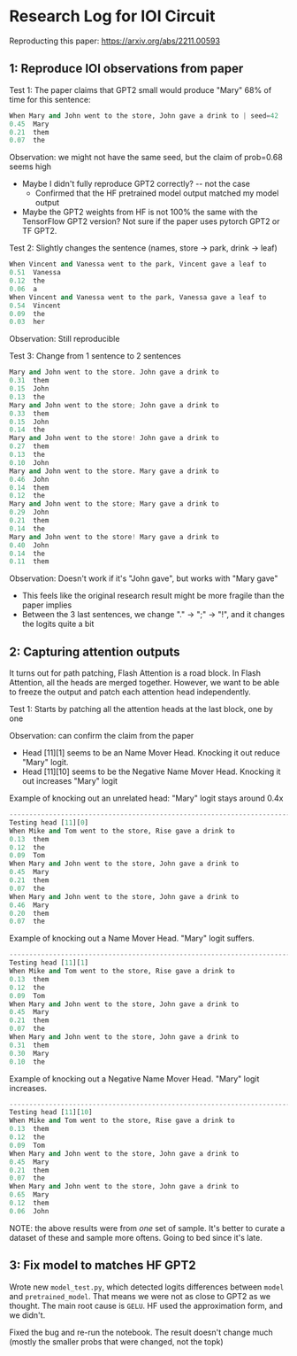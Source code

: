 # Research Log for IOI Circuit

Reproducting this paper: <https://arxiv.org/abs/2211.00593>

## 1: Reproduce IOI observations from paper

Test 1: The paper claims that GPT2 small would produce "Mary" 68% of time for this sentence:

```python
When Mary and John went to the store, John gave a drink to | seed=42
0.45  Mary
0.21  them
0.07  the
```

Observation: we might not have the same seed, but the claim of prob=0.68 seems high

- Maybe I didn't fully reproduce GPT2 correctly? -- not the case
  - Confirmed that the HF pretrained model output matched my model output
- Maybe the GPT2 weights from HF is not 100% the same with the TensorFlow GPT2 version? Not sure if the paper uses pytorch GPT2 or TF GPT2.

Test 2: Slightly changes the sentence (names, store -> park, drink -> leaf)

```python
When Vincent and Vanessa went to the park, Vincent gave a leaf to
0.51  Vanessa
0.12  the
0.06  a
When Vincent and Vanessa went to the park, Vanessa gave a leaf to
0.54  Vincent
0.09  the
0.03  her
```

Observation: Still reproducible

Test 3: Change from 1 sentence to 2 sentences

```python
Mary and John went to the store. John gave a drink to
0.31  them
0.15  John
0.13  the
Mary and John went to the store; John gave a drink to
0.33  them
0.15  John
0.14  the
Mary and John went to the store! John gave a drink to
0.27  them
0.13  the
0.10  John
Mary and John went to the store. Mary gave a drink to
0.46  John
0.14  them
0.12  the
Mary and John went to the store; Mary gave a drink to
0.29  John
0.21  them
0.14  the
Mary and John went to the store! Mary gave a drink to
0.40  John
0.14  the
0.11  them
```

Observation: Doesn't work if it's "John gave", but works with "Mary gave"

- This feels like the original research result might be more fragile than the paper implies
- Between the 3 last sentences, we change "." -> ";" -> "!", and it changes the logits quite a bit

## 2: Capturing attention outputs

It turns out for path patching, Flash Attention is a road block. In Flash Attention, all the heads are merged together. However, we want to be able to freeze the output and patch each attention head independently.

Test 1: Starts by patching all the attention heads at the last block, one by one

Observation: can confirm the claim from the paper

- Head [11][1] seems to be an Name Mover Head. Knocking it out reduce "Mary" logit.
- Head [11][10] seems to be the Negative Name Mover Head. Knocking it out increases "Mary" logit

Example of knocking out an unrelated head: "Mary" logit stays around 0.4x

```python
--------------------------------------------------------------------------------
Testing head [11][0]
When Mike and Tom went to the store, Rise gave a drink to
0.13  them
0.12  the
0.09  Tom
When Mary and John went to the store, John gave a drink to
0.45  Mary
0.21  them
0.07  the
When Mary and John went to the store, John gave a drink to
0.46  Mary
0.20  them
0.07  the
```

Example of knocking out a Name Mover Head. "Mary" logit suffers.

```python
--------------------------------------------------------------------------------
Testing head [11][1]
When Mike and Tom went to the store, Rise gave a drink to
0.13  them
0.12  the
0.09  Tom
When Mary and John went to the store, John gave a drink to
0.45  Mary
0.21  them
0.07  the
When Mary and John went to the store, John gave a drink to
0.31  them
0.30  Mary
0.10  the
```

Example of knocking out a Negative Name Mover Head. "Mary" logit increases.

```python
--------------------------------------------------------------------------------
Testing head [11][10]
When Mike and Tom went to the store, Rise gave a drink to
0.13  them
0.12  the
0.09  Tom
When Mary and John went to the store, John gave a drink to
0.45  Mary
0.21  them
0.07  the
When Mary and John went to the store, John gave a drink to
0.65  Mary
0.12  them
0.06  John
```

NOTE: the above results were from _one_ set of sample. It's better to curate a dataset of these and sample more oftens. Going to bed since it's late.

## 3: Fix model to matches HF GPT2

Wrote new `model_test.py`, which detected logits differences between `model` and `pretrained_model`. That means we were not as close to GPT2 as we thought. The main root cause is `GELU`. HF used the approximation form, and we didn't.

Fixed the bug and re-run the notebook. The result doesn't change much (mostly the smaller probs that were changed, not the topk)
